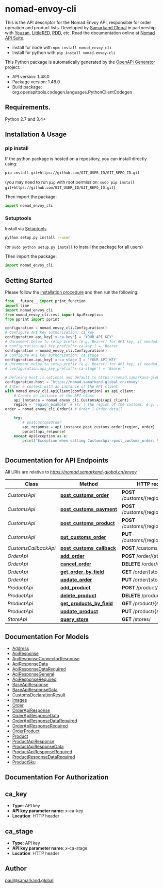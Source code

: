 # nomad-envoy-cli
This is the API descriptor for the Nomad Envoy API, responsible for order operation and product lists. Developed by [Samarkand Global](https://samarkand.global) in partnership with [Youzan](https://www.youzan.com/), [LittleRED](https://www.xiaohongshu.com/), [PDD](http://www.pinduoduo.com/), etc. Read the documentation online at [Nomad API Suite](https://api.samarkand.io/).
- Install for node with `npm install nomad_envoy_cli`
- Install for python with `pip install nomad-envoy-cli`

This Python package is automatically generated by the [OpenAPI Generator](https://openapi-generator.tech) project:

- API version: 1.48.0
- Package version: 1.48.0
- Build package: org.openapitools.codegen.languages.PythonClientCodegen

## Requirements.

Python 2.7 and 3.4+

## Installation & Usage
### pip install

If the python package is hosted on a repository, you can install directly using:

```sh
pip install git+https://github.com/GIT_USER_ID/GIT_REPO_ID.git
```
(you may need to run `pip` with root permission: `sudo pip install git+https://github.com/GIT_USER_ID/GIT_REPO_ID.git`)

Then import the package:
```python
import nomad_envoy_cli
```

### Setuptools

Install via [Setuptools](http://pypi.python.org/pypi/setuptools).

```sh
python setup.py install --user
```
(or `sudo python setup.py install` to install the package for all users)

Then import the package:
```python
import nomad_envoy_cli
```

## Getting Started

Please follow the [installation procedure](#installation--usage) and then run the following:

```python
from __future__ import print_function
import time
import nomad_envoy_cli
from nomad_envoy_cli.rest import ApiException
from pprint import pprint

configuration = nomad_envoy_cli.Configuration()
# Configure API key authorization: ca_key
configuration.api_key['x-ca-key'] = 'YOUR_API_KEY'
# Uncomment below to setup prefix (e.g. Bearer) for API key, if needed
# configuration.api_key_prefix['x-ca-key'] = 'Bearer'
configuration = nomad_envoy_cli.Configuration()
# Configure API key authorization: ca_stage
configuration.api_key['x-ca-stage'] = 'YOUR_API_KEY'
# Uncomment below to setup prefix (e.g. Bearer) for API key, if needed
# configuration.api_key_prefix['x-ca-stage'] = 'Bearer'

# Defining host is optional and default to https://nomad.samarkand-global.cn/envoy
configuration.host = "https://nomad.samarkand-global.cn/envoy"
# Enter a context with an instance of the API client
with nomad_envoy_cli.ApiClient(configuration) as api_client:
    # Create an instance of the API class
    api_instance = nomad_envoy_cli.CustomsApi(api_client)
    region = 'region_example' # str | The region of the customs. e.g. shanghai
order = nomad_envoy_cli.Order() # Order | Order detail

    try:
        # postCustomsOrder
        api_response = api_instance.post_customs_order(region, order)
        pprint(api_response)
    except ApiException as e:
        print("Exception when calling CustomsApi->post_customs_order: %s\n" % e)
    
```

## Documentation for API Endpoints

All URIs are relative to *https://nomad.samarkand-global.cn/envoy*

Class | Method | HTTP request | Description
------------ | ------------- | ------------- | -------------
*CustomsApi* | [**post_customs_order**](docs/CustomsApi.md#post_customs_order) | **POST** /customs/{region}/order | postCustomsOrder
*CustomsApi* | [**post_customs_payment**](docs/CustomsApi.md#post_customs_payment) | **POST** /customs/{region}/payment | postCustomsPayment
*CustomsApi* | [**post_customs_product**](docs/CustomsApi.md#post_customs_product) | **POST** /customs/{region}/product | postCustomsProduct
*CustomsApi* | [**put_customs_order**](docs/CustomsApi.md#put_customs_order) | **PUT** /customs/{region}/order | putCustomsOrder
*CustomsCallbackApi* | [**post_customs_callback**](docs/CustomsCallbackApi.md#post_customs_callback) | **POST** /customs/{store} | postCustomsCallback
*OrderApi* | [**add_order**](docs/OrderApi.md#add_order) | **POST** /order/{store} | addOrder
*OrderApi* | [**cancel_order**](docs/OrderApi.md#cancel_order) | **DELETE** /order/{store} | cancelOrder
*OrderApi* | [**get_order_by_field**](docs/OrderApi.md#get_order_by_field) | **GET** /order/{store} | getOrderByField
*OrderApi* | [**update_order**](docs/OrderApi.md#update_order) | **PUT** /order/{store} | updateOrder
*ProductApi* | [**add_product**](docs/ProductApi.md#add_product) | **POST** /product/{store} | addProduct
*ProductApi* | [**delete_product**](docs/ProductApi.md#delete_product) | **DELETE** /product/{store} | deleteProduct
*ProductApi* | [**get_products_by_field**](docs/ProductApi.md#get_products_by_field) | **GET** /product/{store} | getProductsByField
*ProductApi* | [**update_product**](docs/ProductApi.md#update_product) | **PUT** /product/{store} | updateProduct
*StoreApi* | [**query_store**](docs/StoreApi.md#query_store) | **GET** /stores/ | queryStore


## Documentation For Models

 - [Address](docs/Address.md)
 - [ApiResponse](docs/ApiResponse.md)
 - [ApiResponseConnectorResponse](docs/ApiResponseConnectorResponse.md)
 - [ApiResponseData](docs/ApiResponseData.md)
 - [ApiResponseDataRequired](docs/ApiResponseDataRequired.md)
 - [ApiResponseGeneral](docs/ApiResponseGeneral.md)
 - [ApiResponseRequired](docs/ApiResponseRequired.md)
 - [BaseApiResponse](docs/BaseApiResponse.md)
 - [BaseApiResponseData](docs/BaseApiResponseData.md)
 - [CustomsDeclarationResult](docs/CustomsDeclarationResult.md)
 - [Images](docs/Images.md)
 - [Order](docs/Order.md)
 - [OrderApiResponse](docs/OrderApiResponse.md)
 - [OrderApiResponseData](docs/OrderApiResponseData.md)
 - [OrderApiResponseDataRequired](docs/OrderApiResponseDataRequired.md)
 - [OrderApiResponseRequired](docs/OrderApiResponseRequired.md)
 - [OrderProduct](docs/OrderProduct.md)
 - [Product](docs/Product.md)
 - [ProductApiResponse](docs/ProductApiResponse.md)
 - [ProductApiResponseData](docs/ProductApiResponseData.md)
 - [ProductApiResponseRequired](docs/ProductApiResponseRequired.md)
 - [ProductResponseDataRequired](docs/ProductResponseDataRequired.md)
 - [ProductSku](docs/ProductSku.md)


## Documentation For Authorization


## ca_key

- **Type**: API key
- **API key parameter name**: x-ca-key
- **Location**: HTTP header


## ca_stage

- **Type**: API key
- **API key parameter name**: x-ca-stage
- **Location**: HTTP header


## Author

paul@samarkand.global


